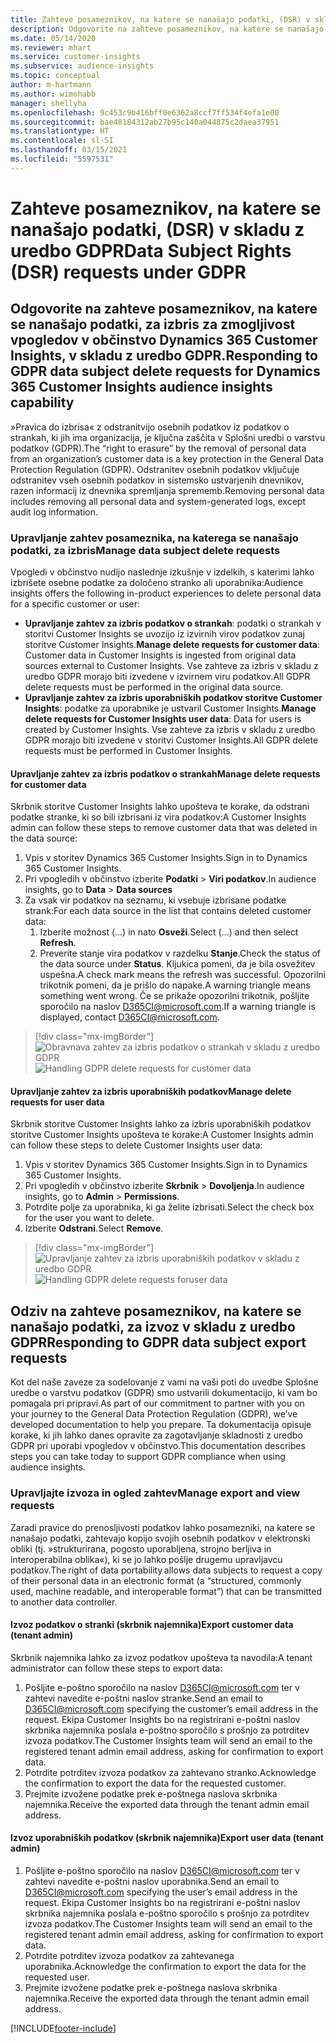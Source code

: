 ```yaml
---
title: Zahteve posameznikov, na katere se nanašajo podatki, (DSR) v skladu z uredbo GDPR | Microsoftovo gradivo
description: Odgovorite na zahteve posameznikov, na katere se nanašajo podatki, za zmogljivost vpogledov v občinstvo Dynamics 365 Customer Insights.
ms.date: 05/14/2020
ms.reviewer: mhart
ms.service: customer-insights
ms.subservice: audience-insights
ms.topic: conceptual
author: m-hartmann
ms.author: wimohabb
manager: shellyha
ms.openlocfilehash: 9c453c9b416bff0e6362a8ccf7ff534f4efa1e00
ms.sourcegitcommit: bae40184312ab27b95c140a044875c2daea37951
ms.translationtype: HT
ms.contentlocale: sl-SI
ms.lasthandoff: 03/15/2021
ms.locfileid: "5597531"
---
```

# <a name="data-subject-rights-dsr-requests-under-gdpr"></a><span data-ttu-id="ea01b-103">Zahteve posameznikov, na katere se nanašajo podatki, (DSR) v skladu z uredbo GDPR</span><span class="sxs-lookup"><span data-stu-id="ea01b-103">Data Subject Rights (DSR) requests under GDPR</span></span>

## <a name="responding-to-gdpr-data-subject-delete-requests-for-dynamics-365-customer-insights-audience-insights-capability"></a><span data-ttu-id="ea01b-104">Odgovorite na zahteve posameznikov, na katere se nanašajo podatki, za izbris za zmogljivost vpogledov v občinstvo Dynamics 365 Customer Insights, v skladu z uredbo GDPR.</span><span class="sxs-lookup"><span data-stu-id="ea01b-104">Responding to GDPR data subject delete requests for Dynamics 365 Customer Insights audience insights capability</span></span>

<span data-ttu-id="ea01b-105">»Pravica do izbrisa« z odstranitvijo osebnih podatkov iz podatkov o strankah, ki jih ima organizacija, je ključna zaščita v Splošni uredbi o varstvu podatkov (GDPR).</span><span class="sxs-lookup"><span data-stu-id="ea01b-105">The “right to erasure” by the removal of personal data from an organization’s customer data is a key protection in the General Data Protection Regulation (GDPR).</span></span> <span data-ttu-id="ea01b-106">Odstranitev osebnih podatkov vključuje odstranitev vseh osebnih podatkov in sistemsko ustvarjenih dnevnikov, razen informacij iz dnevnika spremljanja sprememb.</span><span class="sxs-lookup"><span data-stu-id="ea01b-106">Removing personal data includes removing all personal data and system-generated logs, except audit log information.</span></span>

### <a name="manage-data-subject-delete-requests"></a><span data-ttu-id="ea01b-107">Upravljanje zahtev posameznika, na katerega se nanašajo podatki, za izbris</span><span class="sxs-lookup"><span data-stu-id="ea01b-107">Manage data subject delete requests</span></span>

<span data-ttu-id="ea01b-108">Vpogledi v občinstvo nudijo naslednje izkušnje v izdelkih, s katerimi lahko izbrišete osebne podatke za določeno stranko ali uporabnika:</span><span class="sxs-lookup"><span data-stu-id="ea01b-108">Audience insights offers the following in-product experiences to delete personal data for a specific customer or user:</span></span>

- <span data-ttu-id="ea01b-109">**Upravljanje zahtev za izbris podatkov o strankah**: podatki o strankah v storitvi Customer Insights se uvozijo iz izvirnih virov podatkov zunaj storitve Customer Insights.</span><span class="sxs-lookup"><span data-stu-id="ea01b-109">**Manage delete requests for customer data**: Customer data in Customer Insights is ingested from original data sources external to Customer Insights.</span></span> <span data-ttu-id="ea01b-110">Vse zahteve za izbris v skladu z uredbo GDPR morajo biti izvedene v izvirnem viru podatkov.</span><span class="sxs-lookup"><span data-stu-id="ea01b-110">All GDPR delete requests must be performed in the original data source.</span></span>
- <span data-ttu-id="ea01b-111">**Upravljanje zahtev za izbris uporabniških podatkov storitve Customer Insights**: podatke za uporabnike je ustvaril Customer Insights.</span><span class="sxs-lookup"><span data-stu-id="ea01b-111">**Manage delete requests for Customer Insights user data**: Data for users is created by Customer Insights.</span></span> <span data-ttu-id="ea01b-112">Vse zahteve za izbris v skladu z uredbo GDPR morajo biti izvedene v storitvi Customer Insights.</span><span class="sxs-lookup"><span data-stu-id="ea01b-112">All GDPR delete requests must be performed in Customer Insights.</span></span>

#### <a name="manage-delete-requests-for-customer-data"></a><span data-ttu-id="ea01b-113">Upravljanje zahtev za izbris podatkov o strankah</span><span class="sxs-lookup"><span data-stu-id="ea01b-113">Manage delete requests for customer data</span></span>

<span data-ttu-id="ea01b-114">Skrbnik storitve Customer Insights lahko upošteva te korake, da odstrani podatke stranke, ki so bili izbrisani iz vira podatkov:</span><span class="sxs-lookup"><span data-stu-id="ea01b-114">A Customer Insights admin can follow these steps to remove customer data that was deleted in the data source:</span></span>

1. <span data-ttu-id="ea01b-115">Vpis v storitev Dynamics 365 Customer Insights.</span><span class="sxs-lookup"><span data-stu-id="ea01b-115">Sign in to Dynamics 365 Customer Insights.</span></span>
2. <span data-ttu-id="ea01b-116">Pri vpogledih v občinstvo izberite **Podatki** > **Viri podatkov**.</span><span class="sxs-lookup"><span data-stu-id="ea01b-116">In audience insights, go to **Data** > **Data sources**</span></span>
3. <span data-ttu-id="ea01b-117">Za vsak vir podatkov na seznamu, ki vsebuje izbrisane podatke strank:</span><span class="sxs-lookup"><span data-stu-id="ea01b-117">For each data source in the list that contains deleted customer data:</span></span>
   1. <span data-ttu-id="ea01b-118">Izberite možnost (...) in nato **Osveži**.</span><span class="sxs-lookup"><span data-stu-id="ea01b-118">Select (...) and then select **Refresh**.</span></span>
   2. <span data-ttu-id="ea01b-119">Preverite stanje vira podatkov v razdelku **Stanje**.</span><span class="sxs-lookup"><span data-stu-id="ea01b-119">Check the status of the data source under **Status**.</span></span> <span data-ttu-id="ea01b-120">Kljukica pomeni, da je bila osvežitev uspešna.</span><span class="sxs-lookup"><span data-stu-id="ea01b-120">A check mark means the refresh was successful.</span></span> <span data-ttu-id="ea01b-121">Opozorilni trikotnik pomeni, da je prišlo do napake.</span><span class="sxs-lookup"><span data-stu-id="ea01b-121">A warning triangle means something went wrong.</span></span> <span data-ttu-id="ea01b-122">Če se prikaže opozorilni trikotnik, pošljite sporočilo na naslov D365CI@microsoft.com.</span><span class="sxs-lookup"><span data-stu-id="ea01b-122">If a warning triangle is displayed, contact D365CI@microsoft.com.</span></span>

> [!div class="mx-imgBorder"]
> <span data-ttu-id="ea01b-123">![Obravnava zahtev za izbris podatkov o strankah v skladu z uredbo GDPR](media/gdpr-data-sources.png "Obravnava zahtev za izbris podatkov o strankah v skladu z uredbo GDPR")</span><span class="sxs-lookup"><span data-stu-id="ea01b-123">![Handling GDPR delete requests for customer data](media/gdpr-data-sources.png "Handling GDPR delete requests for customer data")</span></span>

#### <a name="manage-delete-requests-for-user-data"></a><span data-ttu-id="ea01b-124">Upravljanje zahtev za izbris uporabniških podatkov</span><span class="sxs-lookup"><span data-stu-id="ea01b-124">Manage delete requests for user data</span></span>

<span data-ttu-id="ea01b-125">Skrbnik storitve Customer Insights lahko za izbris uporabniških podatkov storitve Customer Insights upošteva te korake:</span><span class="sxs-lookup"><span data-stu-id="ea01b-125">A Customer Insights admin can follow these steps to delete Customer Insights user data:</span></span>

1. <span data-ttu-id="ea01b-126">Vpis v storitev Dynamics 365 Customer Insights.</span><span class="sxs-lookup"><span data-stu-id="ea01b-126">Sign in to Dynamics 365 Customer Insights.</span></span>
2. <span data-ttu-id="ea01b-127">Pri vpogledih v občinstvo izberite **Skrbnik** > **Dovoljenja**.</span><span class="sxs-lookup"><span data-stu-id="ea01b-127">In audience insights, go to **Admin** > **Permissions**.</span></span>
3. <span data-ttu-id="ea01b-128">Potrdite polje za uporabnika, ki ga želite izbrisati.</span><span class="sxs-lookup"><span data-stu-id="ea01b-128">Select the check box for the user you want to delete.</span></span>
4. <span data-ttu-id="ea01b-129">Izberite **Odstrani**.</span><span class="sxs-lookup"><span data-stu-id="ea01b-129">Select **Remove**.</span></span>

> [!div class="mx-imgBorder"]
> <span data-ttu-id="ea01b-130">![Upravljanje zahtev za izbris uporabniških podatkov v skladu z uredbo GDPR](media/gdpr-permissions.png "Upravljanje zahtev za izbris uporabniških podatkov v skladu z uredbo GDPR")</span><span class="sxs-lookup"><span data-stu-id="ea01b-130">![Handling GDPR delete requests foruser data](media/gdpr-permissions.png "Handling GDPR delete requests for user data")</span></span>

## <a name="responding-to-gdpr-data-subject-export-requests"></a><span data-ttu-id="ea01b-131">Odziv na zahteve posameznikov, na katere se nanašajo podatki, za izvoz v skladu z uredbo GDPR</span><span class="sxs-lookup"><span data-stu-id="ea01b-131">Responding to GDPR data subject export requests</span></span>

<span data-ttu-id="ea01b-132">Kot del naše zaveze za sodelovanje z vami na vaši poti do uvedbe Splošne uredbe o varstvu podatkov (GDPR) smo ustvarili dokumentacijo, ki vam bo pomagala pri pripravi.</span><span class="sxs-lookup"><span data-stu-id="ea01b-132">As part of our commitment to partner with you on your journey to the General Data Protection Regulation (GDPR), we’ve developed documentation to help you prepare.</span></span> <span data-ttu-id="ea01b-133">Ta dokumentacija opisuje korake, ki jih lahko danes opravite za zagotavljanje skladnosti z uredbo GDPR pri uporabi vpogledov v občinstvo.</span><span class="sxs-lookup"><span data-stu-id="ea01b-133">This documentation describes steps you can take today to support GDPR compliance when using audience insights.</span></span>

### <a name="manage-export-and-view-requests"></a><span data-ttu-id="ea01b-134">Upravljajte izvoza in ogled zahtev</span><span class="sxs-lookup"><span data-stu-id="ea01b-134">Manage export and view requests</span></span>

<span data-ttu-id="ea01b-135">Zaradi pravice do prenosljivosti podatkov lahko posamezniki, na katere se nanašajo podatki, zahtevajo kopijo svojih osebnih podatkov v elektronski obliki (tj. »strukturirana, pogosto uporabljena, strojno berljiva in interoperabilna oblika«), ki se jo lahko pošlje drugemu upravljavcu podatkov.</span><span class="sxs-lookup"><span data-stu-id="ea01b-135">The right of data portability allows data subjects to request a copy of their personal data in an electronic format (a “structured, commonly used, machine readable, and interoperable format”) that can be transmitted to another data controller.</span></span>

#### <a name="export-customer-data-tenant-admin"></a><span data-ttu-id="ea01b-136">Izvoz podatkov o stranki (skrbnik najemnika)</span><span class="sxs-lookup"><span data-stu-id="ea01b-136">Export customer data (tenant admin)</span></span>

<span data-ttu-id="ea01b-137">Skrbnik najemnika lahko za izvoz podatkov upošteva ta navodila:</span><span class="sxs-lookup"><span data-stu-id="ea01b-137">A tenant administrator can follow these steps to export data:</span></span>

1. <span data-ttu-id="ea01b-138">Pošljite e-poštno sporočilo na naslov D365CI@microsoft.com ter v zahtevi navedite e-poštni naslov stranke.</span><span class="sxs-lookup"><span data-stu-id="ea01b-138">Send an email to D365CI@microsoft.com specifying the customer’s email address in the request.</span></span> <span data-ttu-id="ea01b-139">Ekipa Customer Insights bo na registrirani e-poštni naslov skrbnika najemnika poslala e-poštno sporočilo s prošnjo za potrditev izvoza podatkov.</span><span class="sxs-lookup"><span data-stu-id="ea01b-139">The Customer Insights team will send an email to the registered tenant admin email address, asking for confirmation to export data.</span></span>
2. <span data-ttu-id="ea01b-140">Potrdite potrditev izvoza podatkov za zahtevano stranko.</span><span class="sxs-lookup"><span data-stu-id="ea01b-140">Acknowledge the confirmation to export the data for the requested customer.</span></span>
3. <span data-ttu-id="ea01b-141">Prejmite izvožene podatke prek e-poštnega naslova skrbnika najemnika.</span><span class="sxs-lookup"><span data-stu-id="ea01b-141">Receive the exported data through the tenant admin email address.</span></span>

#### <a name="export-user-data-tenant-admin"></a><span data-ttu-id="ea01b-142">Izvoz uporabniških podatkov (skrbnik najemnika)</span><span class="sxs-lookup"><span data-stu-id="ea01b-142">Export user data (tenant admin)</span></span>

1. <span data-ttu-id="ea01b-143">Pošljite e-poštno sporočilo na naslov D365CI@microsoft.com ter v zahtevi navedite e-poštni naslov uporabnika.</span><span class="sxs-lookup"><span data-stu-id="ea01b-143">Send an email to D365CI@microsoft.com specifying the user’s email address in the request.</span></span> <span data-ttu-id="ea01b-144">Ekipa Customer Insights bo na registrirani e-poštni naslov skrbnika najemnika poslala e-poštno sporočilo s prošnjo za potrditev izvoza podatkov.</span><span class="sxs-lookup"><span data-stu-id="ea01b-144">The Customer Insights team will send an email to the registered tenant admin email address, asking for confirmation to export data.</span></span>
2. <span data-ttu-id="ea01b-145">Potrdite potrditev izvoza podatkov za zahtevanega uporabnika.</span><span class="sxs-lookup"><span data-stu-id="ea01b-145">Acknowledge the confirmation to export the data for the requested user.</span></span>
3. <span data-ttu-id="ea01b-146">Prejmite izvožene podatke prek e-poštnega naslova skrbnika najemnika.</span><span class="sxs-lookup"><span data-stu-id="ea01b-146">Receive the exported data through the tenant admin email address.</span></span>


[!INCLUDE[footer-include](../includes/footer-banner.md)]